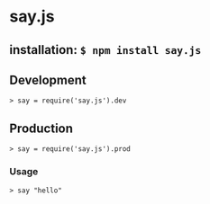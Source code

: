 # say.js
installation: `$ npm install say.js`
------
## Development
```
> say = require('say.js').dev
```

## Production
```
> say = require('say.js').prod
```

### Usage
```
> say "hello" 
```
